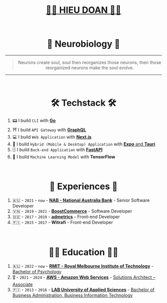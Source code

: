 <div align="center">
  <h1><a href="https://hieudoanm.github.io">👨‍💻 HIEU DOAN 👨‍💻</a></h1>
</div>

<br />

<div align="center">
  <h1>🧠 Neurobiology 🧬</h1>
</div>

---

<div align="center">
  <blockquote>Neurons create soul, soul then reorganizes those neurons, then those reorganized neurons make the soul evolve.</blockquote>
</div>

---

<br />

<div align="center">
  <h1>🛠️ Techstack 🛠️</h1>
</div>

1. 📟 I build `CLI` with [**Go**](https://github.com/hieudoanm/go-cli)
2. ⛩️ I build `API Gateway` with [**GraphQL**](https://github.com/hieudoanm/ts-gql)
3. 💻 I build `Web Application` with [**Next.js**](https://github.com/hieudoanm/ts-next)
4. 📱 I build `Hybrid (Mobile & Desktop) Application` with [**Expo** and **Tauri**](https://github.com/hieudoanm/ts-hybrid)
5. 🗄️ I build `Back-end Application` with [**FastAPI**](https://github.com/hieudoanm/py-fastapi)
6. 🤖 I build `Machine Learning Model` with **TensorFlow**

<br />

<div align="center">
  <h1>📜 Experiences 📜</h1>
</div>


1. 🇦🇺 - `2021` - `now` - [**NAB - National Australia Bank**][nab] - Senior Software Developer
2. 🇻🇳 - `2019` - `2021` - [**BoostCommerce**][boostcommerce] - Software Developer
3. 🇩🇪 - `2017` - `2019` - [**admetrics**][admetrics] - Front-end Developer
4. 🇫🇮 - `2015` - `2017` - **Witrafi** - Front-end Developer

<br />

<div align="center">
  <h1>👨‍🎓 Education 👨‍🎓</h1>
</div>

1. 🇦🇺 - `2022` - `now` - [**RMIT - Royal Melbourne Institute of Technology**][rmit-vietnam] - [Bachelor of Psychology][rmit-psychology]
2. 🎖️ - `2021` - `2024` - [**AWS - Amazon Web Services**][aws] - [Solutions Architect – Associate][aws-ssa]
3. 🇫🇮 - `2013` - `2016` - [**LAB University of Applied Sciences**][lab] - [Bachelor of Business Administration, Business Information Technology][lab-bba-bit]

[admetrics]: https://www.admetrics.io/
[aws]: https://aws.amazon.com
[aws-ssa]: https://www.credly.com/badges/a427ccdc-fc44-4874-a422-21d772e0e4b3
[boostcommerce]: https://boostcommerce.net/
[lab]: https://lab.fi/
[lab-bba-bit]: https://lab.fi/en/study/bachelor-business-administration-business-information-technology-full-time-studies-lahti-210
[nab]: https://www.nab.com.au/
[rmit-psychology]: https://www.rmit.edu.vn/study-at-rmit/undergraduate-programs/bachelor-of-psychology
[rmit-vietnam]: https://www.rmit.edu.vn/
